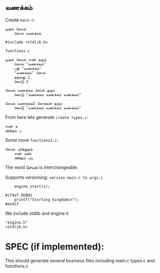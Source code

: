 ﻿வணக்கம்
---

Create `main.c`:

```
முதல் செயல்
	சொல் வணக்கம்
```

```include
#include <stdlib.h>
```


`functions.c`
```
முதல் செயல் எண் தரும்
	சொல் "வணக்கம்"
	பதி "வணக்கம்"
	"வணக்கம்" சொல்
	தருவது 1
	கொடு 2

செயல் வணக்கம் சொல் தரும்
	கொடு "வணக்கம் வணக்கம் வணக்கம்"

செயல் வணக்கம்2 சொற்கள் தரும்
	கொடு "வணக்கம் வணக்கம் வணக்கம்"

```


From here lets generate `create types.c`:
```
எண் க
விகிதம் ப
```

Some more `functions2.c`:

```
செயல் புரிந்துதல்
	எண் கண்
	விகிதம் படி
```


The word செயல் is interchangeable.

Supports versioning: `version main.c to args.c`

```
	engine_start(s);
```


```first
#ifdef DEBUG
	printf("Starting kingdom\n");
#endif
```

We include stdlib and engine.h
```include
"engine.h"
<stdlib.h>
```

SPEC (if implemented):
====
This should generate several business files including main.c types.c and functions.c
